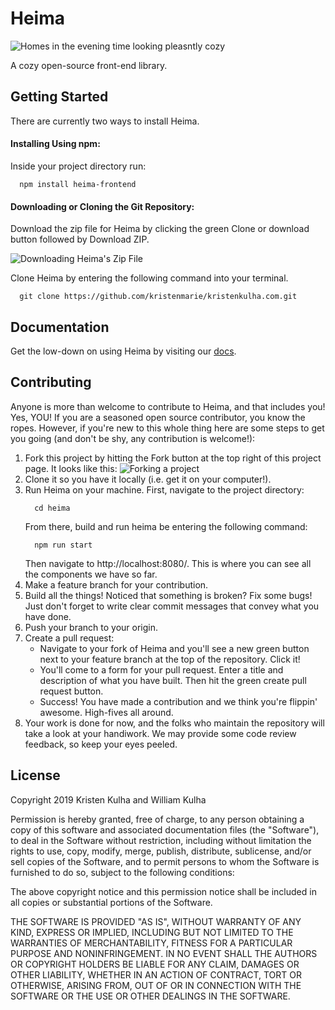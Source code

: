 # Heima

![Homes in the evening time looking pleasntly cozy](https://user-images.githubusercontent.com/15882954/51765826-be7f4480-208d-11e9-9265-51122b39415e.gif)

A cozy open-source front-end library.

## Getting Started
There are currently two ways to install Heima.
#### Installing Using npm:
Inside your project directory run:
```
  npm install heima-frontend
  ```
#### Downloading or Cloning the Git Repository:
Download the zip file for Heima by clicking the green Clone or download button followed by Download ZIP.

![Downloading Heima's Zip File](https://user-images.githubusercontent.com/15882954/51767077-284d1d80-2091-11e9-8eb4-70e34679ed83.png)

Clone Heima by entering the following command into your terminal.
```
  git clone https://github.com/kristenmarie/kristenkulha.com.git 
  ```
## Documentation

Get the low-down on using Heima by visiting our [docs](https://github.com/kristenmarie/heima/wiki).
## Contributing

Anyone is more than welcome to contribute to Heima, and that includes you! Yes, YOU! If you are a seasoned open source contributor, you know the ropes. However, if you're new to this whole thing here are some steps to get you going (and don't be shy, any contribution is welcome!): 

1. Fork this project by hitting the Fork button at the top right of this project page. It looks like this:
![Forking a project](https://user-images.githubusercontent.com/15882954/51767728-140a2000-2093-11e9-95fb-43a6429a29dd.png)
2. Clone it so you have it locally (i.e. get it on your computer!).
3. Run Heima on your machine. First, navigate to the project directory:
    ```
      cd heima
    ```
    From there, build and run heima be entering the following command:
    ```
      npm run start
    ```
    Then navigate to  http://localhost:8080/. This is where you can see all the components we have so far.
4. Make a feature branch for your contribution.
5. Build all the things! Noticed that something is broken? Fix some bugs! Just don't forget to write clear commit messages that convey what you have done.
6. Push your branch to your origin.
7. Create a pull request:
    - Navigate to your fork of Heima and you'll see a new green button next to your feature branch at the top of the repository. Click it!
    - You'll come to a form for your pull request. Enter a title and description of what you have built. Then hit the green create pull request button. 
    - Success! You have made a contribution and we think you're flippin' awesome. High-fives all around.
8. Your work is done for now, and the folks who maintain the repository will take a look at your handiwork. We may provide some code review feedback, so keep your eyes peeled.

## License

Copyright 2019 Kristen Kulha and William Kulha

Permission is hereby granted, free of charge, to any person obtaining a copy of this software and associated documentation files (the "Software"), to deal in the Software without restriction, including without limitation the rights to use, copy, modify, merge, publish, distribute, sublicense, and/or sell copies of the Software, and to permit persons to whom the Software is furnished to do so, subject to the following conditions:

The above copyright notice and this permission notice shall be included in all copies or substantial portions of the Software.

THE SOFTWARE IS PROVIDED "AS IS", WITHOUT WARRANTY OF ANY KIND, EXPRESS OR IMPLIED, INCLUDING BUT NOT LIMITED TO THE WARRANTIES OF MERCHANTABILITY, FITNESS FOR A PARTICULAR PURPOSE AND NONINFRINGEMENT. IN NO EVENT SHALL THE AUTHORS OR COPYRIGHT HOLDERS BE LIABLE FOR ANY CLAIM, DAMAGES OR OTHER LIABILITY, WHETHER IN AN ACTION OF CONTRACT, TORT OR OTHERWISE, ARISING FROM, OUT OF OR IN CONNECTION WITH THE SOFTWARE OR THE USE OR OTHER DEALINGS IN THE SOFTWARE.
